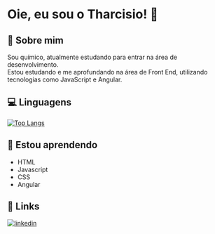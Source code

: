 
# Oie, eu sou o Tharcisio! 👋


## 🚀 Sobre mim
Sou químico, atualmente estudando para entrar na área de desenvolvimento. <br>
Estou estudando e me aprofundando na área de Front End, utilizando tecnologias como JavaScript e Angular. 

## 💻 Linguagens

[![Top Langs](https://github-readme-stats.vercel.app/api/top-langs/?username=SkinnV1&layout=compact)](https://github.com/SkinnV1/github-readme-stats)


## 🧠 Estou aprendendo

 - HTML
 - Javascript
 - CSS
 - Angular

## 🔗 Links
[![linkedin](https://img.shields.io/badge/linkedin-0A66C2?style=for-the-badge&logo=linkedin&logoColor=white)](https://www.linkedin.com/in/tharcisio-melo)

